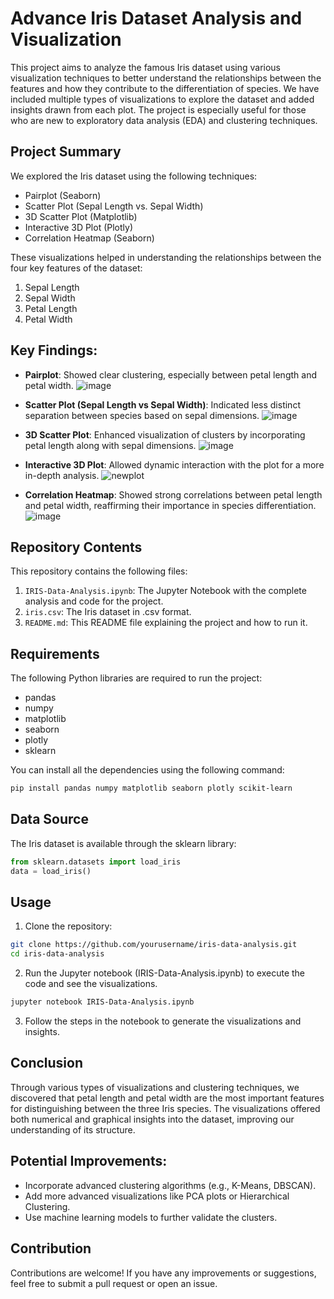 # Advance Iris Dataset Analysis and Visualization
This project aims to analyze the famous Iris dataset using various visualization techniques to better understand the relationships between the features and how they contribute to the differentiation of species. We have included multiple types of visualizations to explore the dataset and added insights drawn from each plot. The project is especially useful for those who are new to exploratory data analysis (EDA) and clustering techniques.

## Project Summary

We explored the Iris dataset using the following techniques:
- Pairplot (Seaborn)
- Scatter Plot (Sepal Length vs. Sepal Width)
- 3D Scatter Plot (Matplotlib)
- Interactive 3D Plot (Plotly)
- Correlation Heatmap (Seaborn)

These visualizations helped in understanding the relationships between the four key features of the dataset:
1. Sepal Length
2. Sepal Width
3. Petal Length
4. Petal Width

## Key Findings:
- **Pairplot**: Showed clear clustering, especially between petal length and petal width.
  ![image](https://github.com/user-attachments/assets/bd550774-9b55-488a-bb8f-92a58762973e)

- **Scatter Plot (Sepal Length vs Sepal Width)**: Indicated less distinct separation between species based on sepal dimensions.
  ![image](https://github.com/user-attachments/assets/65341b62-09df-4d43-81d7-f3bedec4ef2a)

- **3D Scatter Plot**: Enhanced visualization of clusters by incorporating petal length along with sepal dimensions.
  ![image](https://github.com/user-attachments/assets/acc554ab-a554-45e3-b098-33ed6f84062d)

- **Interactive 3D Plot**: Allowed dynamic interaction with the plot for a more in-depth analysis.
  ![newplot](https://github.com/user-attachments/assets/240bbbaa-86e3-485d-8288-49dd06280844)

- **Correlation Heatmap**: Showed strong correlations between petal length and petal width, reaffirming their importance in species differentiation.
  ![image](https://github.com/user-attachments/assets/590ab91a-01de-42eb-831a-5c07bf3631ee)


## Repository Contents
This repository contains the following files:
1. `IRIS-Data-Analysis.ipynb`: The Jupyter Notebook with the complete analysis and code for the project.
2. `iris.csv`: The Iris dataset in .csv format.
3. `README.md`: This README file explaining the project and how to run it.

## Requirements
The following Python libraries are required to run the project:
- pandas
- numpy
- matplotlib
- seaborn
- plotly
- sklearn

You can install all the dependencies using the following command: 
``` bash
pip install pandas numpy matplotlib seaborn plotly scikit-learn
```
## Data Source
The Iris dataset is available through the sklearn library:

``` python
from sklearn.datasets import load_iris
data = load_iris()
```

## Usage
1. Clone the repository:

```bash
git clone https://github.com/yourusername/iris-data-analysis.git
cd iris-data-analysis
```

2. Run the Jupyter notebook (IRIS-Data-Analysis.ipynb) to execute the code and see the visualizations.

```bash
jupyter notebook IRIS-Data-Analysis.ipynb

```
3. Follow the steps in the notebook to generate the visualizations and insights.

## Conclusion
Through various types of visualizations and clustering techniques, we discovered that petal length and petal width are the most important features for distinguishing between the three Iris species. The visualizations offered both numerical and graphical insights into the dataset, improving our understanding of its structure.

## Potential Improvements:
- Incorporate advanced clustering algorithms (e.g., K-Means, DBSCAN).
- Add more advanced visualizations like PCA plots or Hierarchical Clustering.
- Use machine learning models to further validate the clusters.

## Contribution
Contributions are welcome! If you have any improvements or suggestions, feel free to submit a pull request or open an issue.
